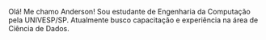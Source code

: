 Olá! Me chamo Anderson! 
Sou estudante de Engenharia da Computação pela UNIVESP/SP.
Atualmente busco capacitação e experiência na área de Ciência de Dados.
